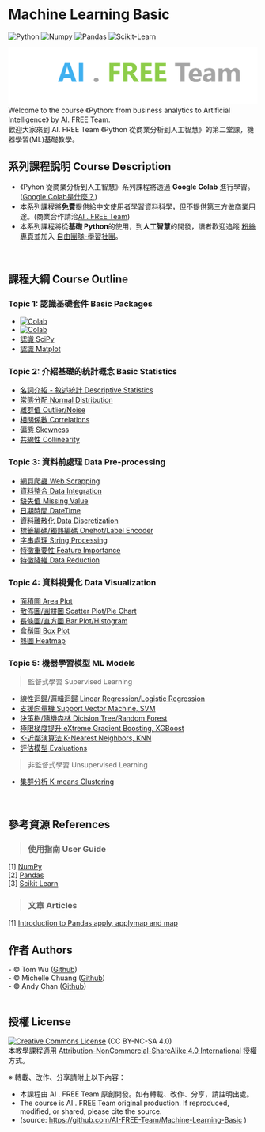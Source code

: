 # Machine Learning Basic
![Python](https://img.shields.io/badge/Python-3.7-blue.svg) ![Numpy](https://img.shields.io/badge/NumPy-1.19.5-range.svg) ![Pandas](https://img.shields.io/badge/Pandas-1.1.5-range.svg) ![Scikit-Learn](https://img.shields.io/badge/ScikitLearn-0.23.2-range.svg)

![image](./README_imgs/aifreeteam.png)
Welcome to the course 《Python: from business analytics to Artificial Intelligence》 by AI. FREE Team.  
歡迎大家來到 AI. FREE Team 《Python 從商業分析到人工智慧》的第二堂課，機器學習(ML)基礎教學。 
<br/>
  
  
## 系列課程說明 Course Description
 - 《Pyhon 從商業分析到人工智慧》系列課程將透過 <b>Google Colab</b> 進行學習。(<a href="https://colab.research.google.com">Google Colab是什麼？</a>)
 - 本系列課程將<b>免費</b>提供給中文使用者學習資料科學，但不提供第三方做商業用途。(商業合作請洽<a href="mailto:ai.free.team@gamil.com">AI . FREE Team</a>) 
 - 本系列課程將從<b>基礎 Python</b>的使用，到<b>人工智慧</b>的開發，讀者歡迎追蹤 <a href="https://www.facebook.com/AI.Free.Team/"> 粉絲專頁</a>並加入 <a href="https://www.facebook.com/groups/AI.Free.Community/"> 自由團隊-學習社團</a>。
<br/>
  
  
## 課程大綱 Course Outline
### Topic 1: 認識基礎套件 Basic Packages     
- [![Colab](https://img.shields.io/badge/認識_NumPy-Google_Colab-yellow.svg)](https://colab.research.google.com/drive/1hH30YgMebLXWmX2inb5FjhLyrFonjpZU?usp=sharing) 
- [![Colab](https://img.shields.io/badge/認識_Pandas-Google_Colab-yellow.svg)](https://colab.research.google.com/drive/13ToJrKV3XfCRjcqnFA1baTOW2TA-unEo?usp=sharing) 
- [認識 SciPy]()
- [認識 Matplot]()

### Topic 2: 介紹基礎的統計概念 Basic Statistics
- [名詞介紹 - 敘述統計 Descriptive Statistics]() 
- [常態分配 Normal Distribution]()
- [離群值 Outlier/Noise]()
- [相關係數 Correlations]()
- [偏態 Skewness]()
- [共線性 Collinearity]()

### Topic 3: 資料前處理 Data Pre-processing    
- [網頁爬蟲 Web Scrapping]()
- [資料整合 Data Integration]()    
- [缺失值 Missing Value]()  
- [日期時間 DateTime]()
- [資料離散化 Data Discretization]() 
- [標籤編碼/獨熱編碼 Onehot/Label Encoder]()
- [字串處理 String Processing]() 
- [特徵重要性 Feature Importance]()
- [特徵降維 Data Reduction]()

### Topic 4: 資料視覺化 Data Visualization  
- [面積圖 Area Plot]()  
- [散佈圖/圓餅圖 Scatter Plot/Pie Chart]()  
- [長條圖/直方圖 Bar Plot/Histogram]()  
- [盒鬚圖 Box Plot]()  
- [熱圖 Heatmap]()  

### Topic 5: 機器學習模型 ML Models 
> 監督式學習 Supervised Learning
- [線性迴歸/邏輯迴歸 Linear Regression/Logistic Regression]()  
- [支援向量機 Support Vector Machine, SVM ]()  
- [決策樹/隨機森林 Dicision Tree/Random Forest]()  
- [極限梯度提升 eXtreme Gradient Boosting, XGBoost]()
- [K-近鄰演算法 K-Nearest Neighbors, KNN]()  
- [評估模型 Evaluations]() 

> 非監督式學習 Unsupervised Learning
- [集群分析 K-means Clustering]()
<br/>


## 參考資源 References  

> ### 使用指南 User Guide
[1] [NumPy](https://numpy.org/doc/stable/user/index.html)  
[2] [Pandas](https://pandas.pydata.org/docs/user_guide/index.html)  
[3] [Scikit Learn](https://scikit-learn.org/stable/user_guide.html)  
> ### 文章 Articles
[1] [Introduction to Pandas apply, applymap and map](https://towardsdatascience.com/introduction-to-pandas-apply-applymap-and-map-5d3e044e93ff, 'DataFrame 中欄位運算的方法')
<br/>

## 作者 Authors
<span> - &copy; Tom Wu (<a href="https://github.com/YenLinWu">Github</a>) </span>  
<span> - &copy; Michelle Chuang (<a href="https://github.com/sueshow">Github</a>) </span>  
<span> - &copy; Andy Chan (<a href="https://github.com/AndyChan99">Github</a>) </span>  
<br/>


## 授權 License
<a rel="license" href="https://creativecommons.org/licenses/by-nc-sa/4.0/"><img alt="Creative Commons License" style="border-width:0" src="https://i.creativecommons.org/l/by-nc-sa/3.0/tw/88x31.png" /></a> (CC BY-NC-SA 4.0)<br />本教學課程適用 <a rel="license" href="https://creativecommons.org/licenses/by-nc-sa/4.0/">Attribution-NonCommercial-ShareAlike 4.0 International</a> 授權方式。

※ 轉載、改作、分享請附上以下內容：
 - 本課程由 AI . FREE Team 原創開發。如有轉載、改作、分享，請註明出處。 
 - The course is AI . FREE Team original production. If reproduced, modified, or shared, please cite the source. 
 - (source: https://github.com/AI-FREE-Team/Machine-Learning-Basic )
